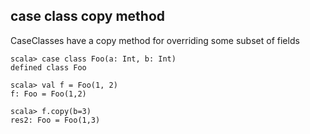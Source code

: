 ## case class copy method

CaseClasses have a copy method for overriding some subset of fields

```
scala> case class Foo(a: Int, b: Int)
defined class Foo

scala> val f = Foo(1, 2)
f: Foo = Foo(1,2)

scala> f.copy(b=3)
res2: Foo = Foo(1,3)
```

